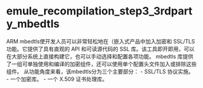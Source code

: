 # emule_recompilation_step3_3rdparty_mbedtls
ARM mbedtls使开发人员可以非常轻松地在（嵌入式产品中加入加密和 SSL/TLS 功能。它提供了具有直观的 API 和可读源代码的 SSL 库。该工具即开即用，可以在大部分系统上直接构建它，也可以手动选择和配置各项功能。         mbedtls 库提供了一组可单独使用和编译的加密组件，还可以使用单个配置头文件加入或排除这些组件。  从功能角度来看，该mbedtls分为三个主要部分：   - SSL/TLS 协议实施。  - 一个加密库。  - 一个 X.509 证书处理库。

